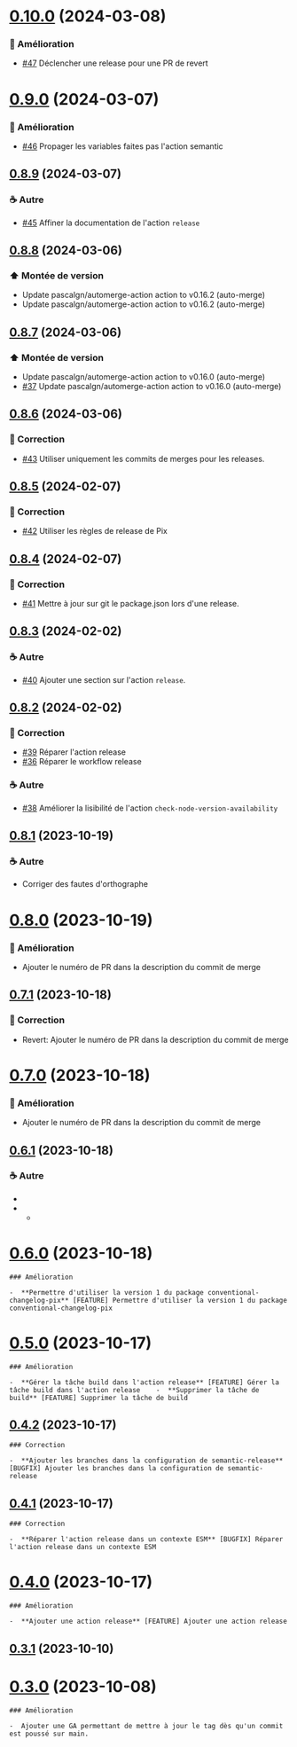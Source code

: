 # [0.10.0](https://github.com/1024pix/pix-actions/compare/v0.9.0...v0.10.0) (2024-03-08)

### :rocket: Amélioration

- [#47](https://github.com/1024pix/pix-actions/pull/47) Déclencher une release pour une PR de revert

# [0.9.0](https://github.com/1024pix/pix-actions/compare/v0.8.9...v0.9.0) (2024-03-07)

### :rocket: Amélioration

- [#46](https://github.com/1024pix/pix-actions/pull/46) Propager les variables faites pas l'action semantic

## [0.8.9](https://github.com/1024pix/pix-actions/compare/v0.8.8...v0.8.9) (2024-03-07)

### :coffee: Autre

- [#45](https://github.com/1024pix/pix-actions/pull/45) Affiner la documentation de l'action `release`

## [0.8.8](https://github.com/1024pix/pix-actions/compare/v0.8.7...v0.8.8) (2024-03-06)

### :arrow_up: Montée de version

-  Update pascalgn/automerge-action action to v0.16.2 (auto-merge)
-  Update pascalgn/automerge-action action to v0.16.2 (auto-merge)

## [0.8.7](https://github.com/1024pix/pix-actions/compare/v0.8.6...v0.8.7) (2024-03-06)

### :arrow_up: Montée de version

-  Update pascalgn/automerge-action action to v0.16.0 (auto-merge)
- [#37](https://github.com/1024pix/pix-actions/pull/37) Update pascalgn/automerge-action action to v0.16.0 (auto-merge)

## [0.8.6](https://github.com/1024pix/pix-actions/compare/v0.8.5...v0.8.6) (2024-03-06)

### :bug: Correction

- [#43](https://github.com/1024pix/pix-actions/pull/43) Utiliser uniquement les commits de merges pour les releases.

## [0.8.5](https://github.com/1024pix/pix-actions/compare/v0.8.4...v0.8.5) (2024-02-07)

### :bug: Correction

- [#42](https://github.com/1024pix/pix-actions/pull/42) Utiliser les règles de release de Pix

## [0.8.4](https://github.com/1024pix/pix-actions/compare/v0.8.3...v0.8.4) (2024-02-07)

### :bug: Correction

- [#41](https://github.com/1024pix/pix-actions/pull/41) Mettre à jour sur git le package.json lors d'une release.

## [0.8.3](https://github.com/1024pix/pix-actions/compare/v0.8.2...v0.8.3) (2024-02-02)

### :coffee: Autre

- [#40](https://github.com/1024pix/pix-actions/pull/40) Ajouter une section sur l'action `release`.

## [0.8.2](https://github.com/1024pix/pix-actions/compare/v0.8.1...v0.8.2) (2024-02-02)

### :bug: Correction

- [#39](https://github.com/1024pix/pix-actions/pull/39) Réparer l'action release 
- [#36](https://github.com/1024pix/pix-actions/pull/36) Réparer le workflow release 

### :coffee: Autre

- [#38](https://github.com/1024pix/pix-actions/pull/38) Améliorer la lisibilité de l'action `check-node-version-availability`

## [0.8.1](https://github.com/1024pix/pix-actions/compare/v0.8.0...v0.8.1) (2023-10-19)

### :coffee: Autre

- Corriger des fautes d'orthographe

# [0.8.0](https://github.com/1024pix/pix-actions/compare/v0.7.1...v0.8.0) (2023-10-19)

### :rocket: Amélioration

- Ajouter le numéro de PR dans la description du commit de merge

## [0.7.1](https://github.com/1024pix/pix-actions/compare/v0.7.0...v0.7.1) (2023-10-18)

### :bug: Correction

- Revert: Ajouter le numéro de PR dans la description du commit de merge

# [0.7.0](https://github.com/1024pix/pix-actions/compare/v0.6.1...v0.7.0) (2023-10-18)

### :rocket: Amélioration

- Ajouter le numéro de PR dans la description du commit de merge

## [0.6.1](https://github.com/1024pix/pix-actions/compare/v0.6.0...v0.6.1) (2023-10-18)

### :coffee: Autre

- 
- -

# [0.6.0](https://github.com/1024pix/pix-actions/compare/v0.5.0...v0.6.0) (2023-10-18)

    ### Amélioration

    -  **Permettre d'utiliser la version 1 du package conventional-changelog-pix** [FEATURE] Permettre d'utiliser la version 1 du package conventional-changelog-pix

# [0.5.0](https://github.com/1024pix/pix-actions/compare/v0.4.2...v0.5.0) (2023-10-17)

    ### Amélioration

    -  **Gérer la tâche build dans l'action release** [FEATURE] Gérer la tâche build dans l'action release    -  **Supprimer la tâche de build** [FEATURE] Supprimer la tâche de build

## [0.4.2](https://github.com/1024pix/pix-actions/compare/v0.4.1...v0.4.2) (2023-10-17)

    ### Correction

    -  **Ajouter les branches dans la configuration de semantic-release** [BUGFIX] Ajouter les branches dans la configuration de semantic-release

## [0.4.1](https://github.com/1024pix/pix-actions/compare/v0.4.0...v0.4.1) (2023-10-17)

    ### Correction

    -  **Réparer l'action release dans un contexte ESM** [BUGFIX] Réparer l'action release dans un contexte ESM

# [0.4.0](https://github.com/1024pix/pix-actions/compare/v0.3.1...v0.4.0) (2023-10-17)

    ### Amélioration

    -  **Ajouter une action release** [FEATURE] Ajouter une action release

## [0.3.1](https://github.com/1024pix/pix-actions/compare/v0.3.0...v0.3.1) (2023-10-10)

# [0.3.0](https://github.com/1024pix/pix-actions/compare/v0.2.0...v0.3.0) (2023-10-08)

    ### Amélioration

    -  Ajouter une GA permettant de mettre à jour le tag dès qu'un commit est poussé sur main.
